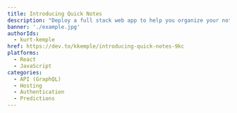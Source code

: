 ```yaml
---
title: Introducing Quick Notes
description: "Deploy a full stack web app to help you organize your notes when you're on the go."
banner: './example.jpg'
authorIds:
  - kurt-kemple
href: https://dev.to/kkemple/introducing-quick-notes-9kc
platforms:
  - React
  - JavaScript
categories:
  - API (GraphQL)
  - Hosting
  - Authentication
  - Predictions
---
```

